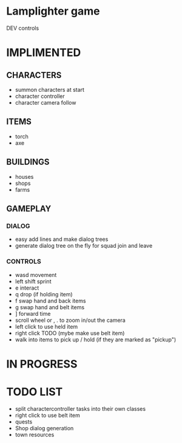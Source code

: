 # Lamplighter game

DEV controls



# IMPLIMENTED

## CHARACTERS
 - summon characters at start
 - character controller
 - character camera follow
 

## ITEMS

 - torch
 - axe
 

## BUILDINGS

- houses
- shops
- farms

## GAMEPLAY

### DIALOG
 
 - easy add lines and make dialog trees
 - generate dialog tree on the fly for squad join and leave
 

### CONTROLS
 - wasd movement
 - left shift sprint
 - e interact
 - q drop (if holding item)
 - f swap hand and back items
 - g swap hand and belt items
 - ] forward time
 - scroll wheel  or , . to zoom in/out the camera
 - left click to use held item
 - right click TODO (mybe make use belt item)
 - walk into items to pick up / hold (if they are marked as "pickup")




# IN PROGRESS


# TODO LIST

- split charactercontroller tasks into their own classes
- right click to use belt item
- quests
- Shop dialog generation
- town resources


